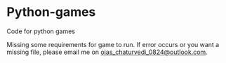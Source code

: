 # Python-games
Code for python games

Missing some requirements for game to run. If error occurs or you want a missing file, please email me on ojas_chaturvedi_0824@outlook.com.
